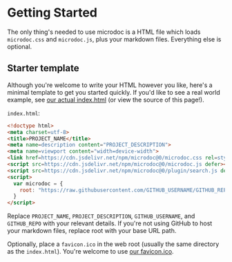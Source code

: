# Getting Started

The only thing's needed to use microdoc is a HTML file which loads `microdoc.css` and `microdoc.js`, plus your markdown files. Everything else is optional.

## Starter template

Although you're welcome to write your HTML however you like, here's a minimal template to get you started quickly. If you'd like to see a real world example, see [our actual index.html](https://github.com/maxmilton/microdoc/blob/master/docs/index.html) (or view the source of this page!).

`index.html`:

```html
<!doctype html>
<meta charset=utf-8>
<title>PROJECT_NAME</title>
<meta name=description content="PROJECT_DESCRIPTION">
<meta name=viewport content="width=device-width">
<link href=https://cdn.jsdelivr.net/npm/microdoc@0/microdoc.css rel=stylesheet>
<script src=https://cdn.jsdelivr.net/npm/microdoc@0/microdoc.js defer></script>
<script src=https://cdn.jsdelivr.net/npm/microdoc@0/plugin/search.js defer></script>
<script>
  var microdoc = {
    root: "https://raw.githubusercontent.com/GITHUB_USERNAME/GITHUB_REPO/master/docs"
  }
</script>
```

Replace `PROJECT_NAME`, `PROJECT_DESCRIPTION`, `GITHUB_USERNAME`, and `GITHUB_REPO` with your relevant details. If you're not using GitHub to host your markdown files, replace root with your base URL path.

Optionally, place a `favicon.ico` in the web root (usually the same directory as the `index.html`). You're welcome to use [our favicon.ico](https://github.com/maxmilton/microdoc/blob/master/docs/favicon.ico).

